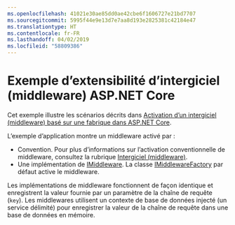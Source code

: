 ```yaml
---
ms.openlocfilehash: 41021e30ae85dd0ae42cbe6f1606727e21bd7707
ms.sourcegitcommit: 5995f44e9e13d7e7aa8d193e2825381c42184e47
ms.translationtype: HT
ms.contentlocale: fr-FR
ms.lasthandoff: 04/02/2019
ms.locfileid: "58809386"
---
```

# <a name="aspnet-core-middleware-extensibility-sample"></a>Exemple d’extensibilité d’intergiciel (middleware) ASP.NET Core

Cet exemple illustre les scénarios décrits dans [Activation d’un intergiciel (middleware) basé sur une fabrique dans ASP.NET Core](https://docs.microsoft.com/aspnet/core/fundamentals/middleware/middleware-extensibility).

L’exemple d’application montre un middleware activé par :

* Convention. Pour plus d’informations sur l’activation conventionnelle de middleware, consultez la rubrique [Intergiciel (middleware)](https://docs.microsoft.com/aspnet/core/fundamentals/middleware/).
* Une implémentation de [IMiddleware](https://docs.microsoft.com/dotnet/api/microsoft.aspnetcore.http.imiddleware). La classe [IMiddlewareFactory](https://docs.microsoft.com/dotnet/api/microsoft.aspnetcore.http.imiddlewarefactory) par défaut active le middleware.

Les implémentations de middleware fonctionnent de façon identique et enregistrent la valeur fournie par un paramètre de la chaîne de requête (`key`). Les middlewares utilisent un contexte de base de données injecté (un service délimité) pour enregistrer la valeur de la chaîne de requête dans une base de données en mémoire.
